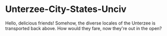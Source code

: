 # Unterzee-City-States-Unciv
Hello, delicious friends! Somehow, the diverse locales of the Unterzee is transported back above. How would they fare, now they're out in the open?
